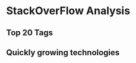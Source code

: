 StackOverFlow Analysis
======================

Top 20 Tags 
------------
<canvas id="top20tags" width="800" height="400"></canvas>


Quickly growing technologies
-----------------------------
<canvas id="popularityChange" width="800" height="400"></canvas>
<script src="sfo.js"></script>